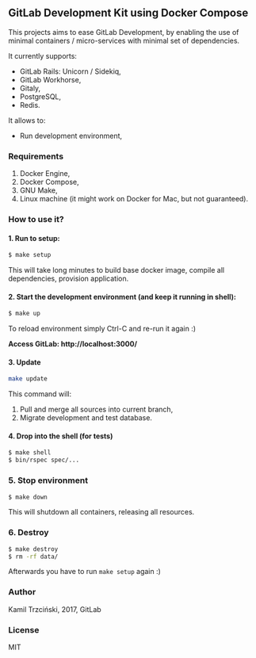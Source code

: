 ## GitLab Development Kit using Docker Compose

This projects aims to ease GitLab Development,
by enabling the use of minimal containers / micro-services
with minimal set of dependencies.

It currently supports:
- GitLab Rails: Unicorn / Sidekiq,
- GitLab Workhorse,
- Gitaly,
- PostgreSQL,
- Redis.

It allows to:
- Run development environment,

### Requirements

1. Docker Engine,
2. Docker Compose,
3. GNU Make,
4. Linux machine (it might work on Docker for Mac, but not guaranteed).

### How to use it?

#### 1. Run to setup:

```bash
$ make setup
```

This will take long minutes to build base docker image, compile all dependencies,
provision application.

#### 2. Start the development environment (and keep it running in shell):

```bash
$ make up
```

To reload environment simply Ctrl-C and re-run it again :)

**Access GitLab: http://localhost:3000/**

#### 3. Update

```bash
make update
```

This command will:

1. Pull and merge all sources into current branch,
2. Migrate development and test database.

#### 4. Drop into the shell (for tests)

```bash
$ make shell
$ bin/rspec spec/...
```

### 5. Stop environment

```bash
$ make down
```

This will shutdown all containers, releasing all resources.

### 6. Destroy

```bash
$ make destroy
$ rm -rf data/
```

Afterwards you have to run `make setup` again :)

### Author

Kamil Trzciński, 2017, GitLab

### License

MIT
